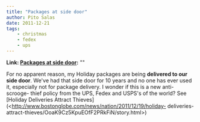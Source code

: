 ```yaml
---
title: "Packages at side door"
author: Pito Salas
date: 2011-12-21
tags:
    - christmas
    - fedex
    - ups
---
```


**Link: [Packages at side door](None):** ""



For no apparent reason, my Holiday packages are being **delivered to our side
door**. We've had that side door for 10 years and no one has ever used it,
especially not for package delivery. I wonder if this is a new anti-scrooge-
thief policy from the UPS, Fedex and USPS's of the world? See [Holiday
Deliveries Attract
Thieves](<http://www.bostonglobe.com/news/nation/2011/12/19/holiday-
deliveries-attract-thieves/OoaK9Cz5KpuEOfF2PRkFiN/story.html>)


